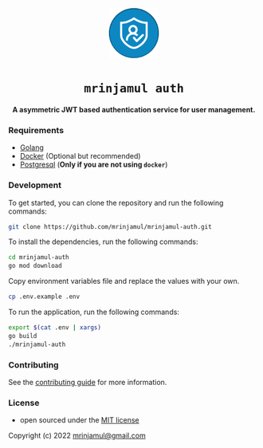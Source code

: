 <div align="center">
  <img src="templates/static/favicon.png" width="100px" alt="logo" />
  <h1><code>mrinjamul auth</code></h1>
  <p>
    <strong>A asymmetric JWT based authentication service for user management.</strong>
  </p>
</div>

### Requirements

- [Golang](https://golang.org/dl/)
- [Docker](https://docs.docker.com/get-docker/) (Optional but recommended)
- [Postgresql](https://www.postgresql.org/download/) (**Only if you are not using `docker`**)

### Development

To get started, you can clone the repository and run the following commands:

```bash
git clone https://github.com/mrinjamul/mrinjamul-auth.git
```

To install the dependencies, run the following commands:

```bash
cd mrinjamul-auth
go mod download
```

Copy environment variables file and replace the values with your own.

```bash
cp .env.example .env
```

To run the application, run the following commands:

```bash
export $(cat .env | xargs)
go build
./mrinjamul-auth
```

### Contributing

See the [contributing guide](CONTRIBUTING.md) for more information.

### License

- open sourced under the [MIT license](LICENSE)

Copyright (c) 2022 mrinjamul@gmail.com
